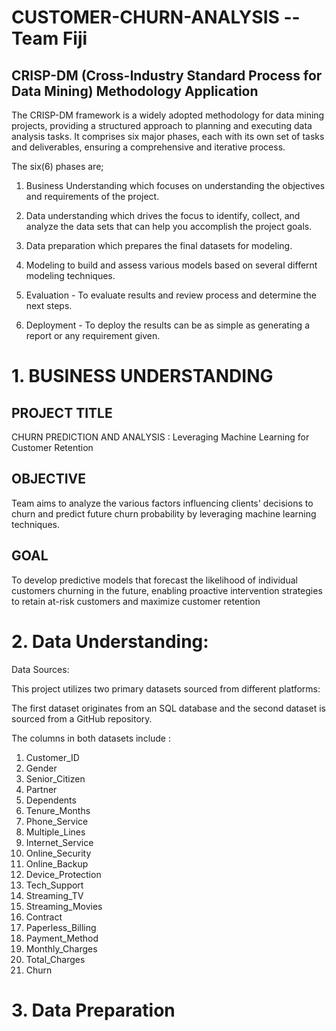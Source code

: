 # CUSTOMER-CHURN-ANALYSIS -- Team Fiji

##  CRISP-DM (Cross-Industry Standard Process for Data Mining) Methodology Application 

The CRISP-DM framework is a widely adopted methodology for data mining projects, providing a structured approach to planning and executing data analysis tasks. It comprises six major phases, each with its own set of tasks and deliverables, ensuring a comprehensive and iterative process.

The six(6) phases are;
 1. Business Understanding which focuses on understanding the objectives and requirements of the project.

 2. Data understanding  which drives the focus to identify, collect, and analyze the data sets that can help you accomplish the project goals.

 3. Data preparation which prepares the final datasets for modeling.

 4. Modeling to build and assess various models based on several differnt modeling techniques.

 5. Evaluation - To evaluate results and review process and determine the next steps.

 6. Deployment - To deploy the results can be as simple as generating a report or any requirement given.

# 1. BUSINESS UNDERSTANDING

## PROJECT TITLE

CHURN PREDICTION AND ANALYSIS : Leveraging Machine Learning for Customer Retention

## OBJECTIVE

Team aims to analyze the various factors influencing clients' decisions to churn and predict future churn probability by leveraging machine learning techniques.

## GOAL
To develop predictive models that forecast the likelihood of individual customers churning in the future, enabling proactive intervention strategies to retain at-risk customers and maximize customer retention

# 2. Data Understanding:

Data Sources:

This project utilizes two primary datasets sourced from different platforms:

The first dataset originates from an SQL database and the second dataset is sourced from a GitHub repository.

The columns in both datasets include :

1. Customer_ID
2. Gender
3. Senior_Citizen
4. Partner
5. Dependents
6. Tenure_Months
7. Phone_Service
8. Multiple_Lines
9. Internet_Service
10. Online_Security
11. Online_Backup
12. Device_Protection
13. Tech_Support
14. Streaming_TV
15. Streaming_Movies
16. Contract
17. Paperless_Billing
18. Payment_Method
19. Monthly_Charges
20. Total_Charges
21. Churn


# 3. Data Preparation






